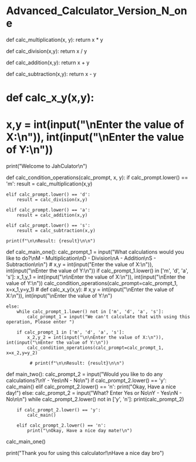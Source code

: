 # Advanced_Calculator_Version_N_one

def calc_multiplication(x, y):
    return x * y

def calc_division(x,y):
    return x / y

def calc_addition(x,y):
    return x + y

def calc_subtraction(x,y):
    return x - y

# def calc_x_y(x,y):
#     x,y = int(input("\nEnter the value of X:\n")), int(input("\nEnter the value of Y:\n"))

print("Welcome to JahCulator\n")

def calc_condition_operations(calc_prompt, x, y):
    if calc_prompt.lower() == 'm':
        result = calc_multiplication(x,y)
    
    elif calc_prompt.lower() == 'd':
        result = calc_division(x,y)
    
    elif calc_prompt.lower() == 'a':
        result = calc_addition(x,y)

    elif calc_prompt.lower() == 's':
        result = calc_subtraction(x,y)
    
    print(f"\n\nResult: {result}\n\n")

def calc_main_one():
    calc_prompt_1 = input("What calculations would you like to do?\nM - Multiplication\nD - Division\nA - Addition\nS - Subtraction\n\n")
    # x,y = int(input("Enter the value of X:\n")), int(input("\nEnter the value of Y:\n"))
    if calc_prompt_1.lower() in ['m', 'd', 'a', 's']:
        x_1,y_1 = int(input("\n\nEnter the value of X:\n")), int(input("\nEnter the value of Y:\n"))
        calc_condition_operations(calc_prompt=calc_prompt_1, x=x_1,y=y_1)
    # def calc_x_y(x,y):
    #     x,y = int(input("\nEnter the value of X:\n")), int(input("\nEnter the value of Y:\n")

    else:
        while calc_prompt_1.lower() not in ['m', 'd', 'a', 's']:
            calc_prompt_1 = input("We can't calculate that with using this operation, Please enter ")
        
        if calc_prompt_1 in ['m', 'd', 'a', 's']:
            x_2,y_2 = int(input("\n\nEnter the value of X:\n")), int(input("\nEnter the value of Y:\n"))
            calc_condition_operations(calc_prompt=calc_prompt_1, x=x_2,y=y_2)

             # print(f"\n\nResult: {result}\n\n")

def main_two():
    calc_prompt_2 = input("Would you like to do any calculations?\nY - Yes\nN - No\n")
    if calc_prompt_2.lower() == 'y':
        calc_main()
    elif calc_prompt_2.lower() == 'n':
        print("Okay, Have a nice day!")
    else:
        calc_prompt_2 = input("What? Enter Yes or No\nY - Yes\nN - No\n\n")
        while calc_prompt_2.lower() not in ['y', 'n']:
            print(calc_prompt_2)
                    
        if calc_prompt_2.lower() == 'y':
            calc_main()
        
        elif calc_prompt_2.lower() == 'n':
            print("\nOkay, Have a nice day mate!\n")
calc_main_one()

print("Thank you for using this calculator!\nHave a nice day bro")
